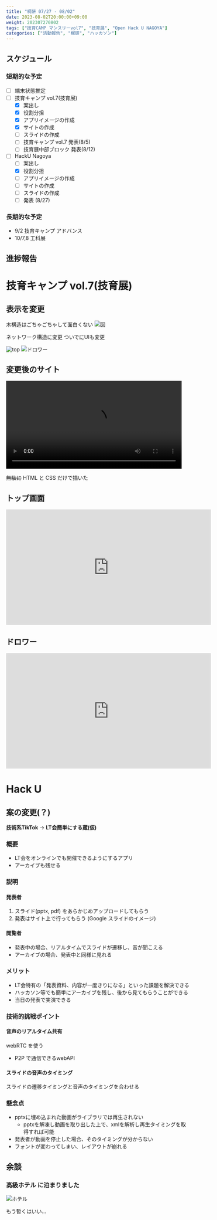 ```yaml
---
title: "梶研 07/27 - 08/02"
date: 2023-08-02T20:00:00+09:00
weight: 202307270802
tags: ["技育CAMP マンスリーvol7", "技育展", "Open Hack U NAGOYA"]
categories: ["活動報告", "梶研", "ハッカソン"]
---
```



## スケジュール
### 短期的な予定
- [ ] 端末状態推定
- [ ] 技育キャンプ vol.7(技育展)
  - [x] 案出し
  - [x] 役割分担
  - [x] アプリイメージの作成
  - [x] サイトの作成
  - [ ] スライドの作成
  - [ ] 技育キャンプ vol.7 発表(8/5)
  - [ ] 技育展中部ブロック 発表(8/12)
- [ ] HackU Nagoya
  - [ ] 案出し
  - [x] 役割分担
  - [ ] アプリイメージの作成
  - [ ] サイトの作成
  - [ ] スライドの作成
  - [ ] 発表 (8/27)

### 長期的な予定
- 9/2 技育キャンプ アドバンス
- 10/7,8 工科展

## 進捗報告
# 技育キャンプ vol.7(技育展)
## 表示を変更
木構造はごちゃごちゃして面白くない
![図](./images/artboard.png)

ネットワーク構造に変更
ついでにUIも変更

![top](images/top.png)
![ドロワー](./images/drawer.png)

## 変更後のサイト
<video controls width="480" alt="画面収録 2023-08-01 8.02.40.mov (1.5 MB)" src="https://esa-storage-tokyo.s3-ap-northeast-1.amazonaws.com/uploads/production/attachments/13979/2023/08/01/148142/2ef8dbfe-46e3-48fc-b88a-02a2c6580c29.mov"></video>

~~無駄に~~ HTML と CSS だけで描いた

## トップ画面
<iframe width="560" height="315" src="https://www.youtube.com/embed/-V5rycjsQlw" title="YouTube video player" frameborder="0" allow="accelerometer; autoplay; clipboard-write; encrypted-media; gyroscope; picture-in-picture; web-share" allowfullscreen></iframe>


## ドロワー
<iframe width="560" height="315" src="https://www.youtube.com/embed/lNgOZlryvS4" title="YouTube video player" frameborder="0" allow="accelerometer; autoplay; clipboard-write; encrypted-media; gyroscope; picture-in-picture; web-share" allowfullscreen></iframe>


# Hack U
## 案の変更(？)
**技術系TikTok** → **LT会簡単にする蔵(仮)**

### 概要
- LT会をオンラインでも開催できるようにするアプリ
- アーカイブも残せる

### 説明
#### 発表者
1. スライド(pptx, pdf) をあらかじめアップロードしてもらう
1. 発表はサイト上で行ってもらう (Google スライドのイメージ)

#### 閲覧者
- 発表中の場合、リアルタイムでスライドが遷移し、音が聞こえる
- アーカイブの場合、発表中と同様に見れる

### メリット
- LT会特有の「発表資料、内容が一度きりになる」といった課題を解決できる
- ハッカソン等でも簡単にアーカイブを残し、後から見てもらうことができる
- 当日の発表で実演できる

### 技術的挑戦ポイント
#### 音声のリアルタイム共有
webRTC を使う
- P2P で通信できるwebAPI

#### スライドの音声のタイミング
スライドの遷移タイミングと音声のタイミングを合わせる

### 懸念点
- pptxに埋め込まれた動画がライブラリでは再生されない
    - pptxを解凍し動画を取り出した上で、xmlを解析し再生タイミングを取得すれば可能
- 発表者が動画を停止した場合、そのタイミングが分からない
- フォントが変わってしまい、レイアウトが崩れる


## 余談
### 高級ホテル に泊まりました
![ホテル](./images/busitu.jpg)

もう暫くはいい...
